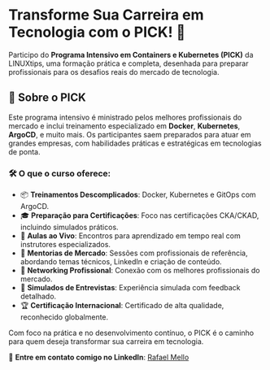 # Transforme Sua Carreira em Tecnologia com o PICK! 🚀

Participo do **Programa Intensivo em Containers e Kubernetes (PICK)** da LINUXtips, uma formação prática e completa, desenhada para preparar profissionais para os desafios reais do mercado de tecnologia.

## 🌟 Sobre o PICK
Este programa intensivo é ministrado pelos melhores profissionais do mercado e inclui treinamento especializado em **Docker**, **Kubernetes**, **ArgoCD**, e muito mais. Os participantes saem preparados para atuar em grandes empresas, com habilidades práticas e estratégicas em tecnologias de ponta.

### 🛠️ O que o curso oferece:
- 📦 **Treinamentos Descomplicados**: Docker, Kubernetes e GitOps com ArgoCD.
- 🎓 **Preparação para Certificações**: Foco nas certificações CKA/CKAD, incluindo simulados práticos.
- 📡 **Aulas ao Vivo**: Encontros para aprendizado em tempo real com instrutores especializados.
- 🧠 **Mentorias de Mercado**: Sessões com profissionais de referência, abordando temas técnicos, LinkedIn e criação de conteúdo.
- 🤝 **Networking Profissional**: Conexão com os melhores profissionais do mercado.
- 📝 **Simulados de Entrevistas**: Experiência simulada com feedback detalhado.
- 🏆 **Certificação Internacional**: Certificado de alta qualidade, reconhecido globalmente.

Com foco na prática e no desenvolvimento contínuo, o PICK é o caminho para quem deseja transformar sua carreira em tecnologia.

📌 **Entre em contato comigo no LinkedIn**: [Rafael Mello](https://www.linkedin.com/in/rafael-mello-756b1250/)
